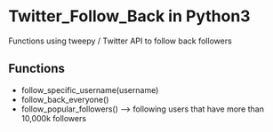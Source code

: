 # Twitter_Follow_Back in Python3
Functions using tweepy / Twitter API to follow back followers

## Functions
- follow_specific_username(username)  
- follow_back_everyone()  
- follow_popular_followers() --> following users that have more than 10,000k followers
